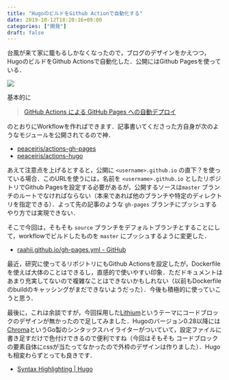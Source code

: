 ```yaml
---
title: "HugoのビルドをGithub Actionで自動化する"
date: 2019-10-12T18:20:16+09:00
categories: ["開発"]
draft: false
---
```


台風が来て家に籠もるしかなくなったので，ブログのデザインをかえつつ，HugoのビルドをGithub Actionsで自動化した．公開にはGithub Pagesを使っている．

<a class="dont-hightlight" href="https://github.com/raahii/raahii.github.io"><img src="https://gh-card.dev/repos/raahii/raahii.github.io.svg"></a>

基本的に

> [GitHub Actions による GitHub Pages への自動デプロイ](https://qiita.com/peaceiris/items/d401f2e5724fdcb0759d) 

のとおりにWorkflowを作ればできます．記事書いてくださった方自身が次のようなモジュールを公開されてるので神．

- [peaceiris/actions-gh-pages](https://github.com/peaceiris/actions-gh-pages) 
- [peaceiris/actions-hugo](https://github.com/peaceiris/actions-hugo)

あえて注意点を上げるとすると，公開に `<username>.github.io` の直下？を使っている場合．このURLを使うには，名前を `<username>.github.io` としたリポジトリでGithub Pagesを設定する必要があるが，公開するソースは`master` ブランチのルートでなければならない（本来であれば他のブランチや特定のディレクトリを指定できる）．よって先の記事のような `gh-pages` ブランチにプッシュするやり方では実現できない．

そこで今回は，そもそも `source` ブランチをデフォルトブランチとすることにして，workflowでビルドしたものを `master` にプッシュするように変更した．

- [raahii.github.io/gh-pages.yml - GitHub](https://github.com/raahii/raahii.github.io/blob/source/.github/workflows/gh-pages.yml)

最近，研究に使ってるリポジトリにもGithub Actionsを設定したが，Dockerfileを使えば大体のことはできるし，直感的で使いやすい印象．ただドキュメントはあまり充実してないので複雑なことはできないかもしれない（以前もDockerfileのbuildのキャッシングがまだできないようだった）．今後も積極的に使っていこうと思う．



最後に，これは余談ですが，今回採用した[Lithium](https://themes.gohugo.io/hugo-lithium-theme/)というテーマにコードブロックのデザインが無かったので足してみました．Hugoのバージョン0.28以降には[Chroma](https://github.com/alecthomas/chroma)というGo製のシンタックスハイライターがついていて，設定ファイルに書き足すだけで色付けできるので便利ですね（今回はそもそも コードブロックの要素自体にcssが当たってなかったので外枠のデザインは作りました）．Hugoも相変わらずとっても良きです．

- [Syntax Highlighting | Hugo](https://gohugo.io/content-management/syntax-highlighting/#generate-syntax-highlighter-css)
